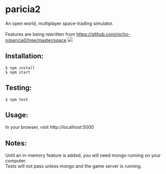 # paricia2
An open world, multiplayer space-trading simulator. <br><br>
Features are being rewritten from https://github.com/nicho-n/paricia0/tree/master/space 
<img src="https://raw.githubusercontent.com/nicho-n/paricia/master/screenshot.png"></img>

## Installation:
```
$ npm install
$ npm start 
```

## Testing:
```
$ npm test
```

## Usage:
In your browser, visit http://localhost:5000

## Notes:
Until an in-memory feature is added, you will need mongo running on your computer. <br>
Tests will not pass unless mongo and the game server is running.

